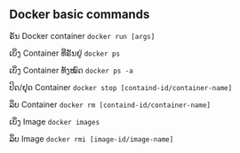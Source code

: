 ## Docker basic commands

ຣັນ Docker container
`docker run [args]`

ເບິ່ງ Container ທີ່ຣັນຢູ່
`docker ps`

ເບິ່ງ Container ທັງໝົດ
`docker ps -a`

ປິດ/ຢຸດ Container
`docker stop [containd-id/container-name]`

ລຶບ Container
`docker rm [containd-id/container-name]`

ເບິ່ງ Image
`docker images`

ລຶບ Image
`docker rmi [image-id/image-name]`